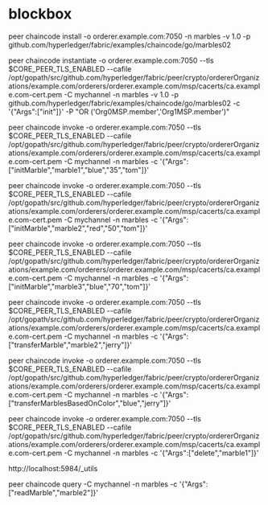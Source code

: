 # blockbox


peer chaincode install -o orderer.example.com:7050 -n marbles -v 1.0 -p
github.com/hyperledger/fabric/examples/chaincode/go/marbles02

peer chaincode instantiate -o orderer.example.com:7050 --tls $CORE_PEER_TLS_ENABLED --cafile
/opt/gopath/src/github.com/hyperledger/fabric/peer/crypto/ordererOrganizations/example.com/orderers/orderer.example.com/msp/cacerts/ca.example.com-cert.pem -C mychannel -n marbles -v 1.0 -p
github.com/hyperledger/fabric/examples/chaincode/go/marbles02 -c '{"Args":["init"]}' -P "OR
('Org0MSP.member','Org1MSP.member')"


peer chaincode invoke -o orderer.example.com:7050 --tls $CORE_PEER_TLS_ENABLED --cafile
/opt/gopath/src/github.com/hyperledger/fabric/peer/crypto/ordererOrganizations/example.com/orderers/orderer.example.com/msp/cacerts/ca.example.com-cert.pem -C mychannel -n marbles -c '{"Args":["initMarble","marble1","blue","35","tom"]}'


peer chaincode invoke -o orderer.example.com:7050 --tls $CORE_PEER_TLS_ENABLED --cafile
/opt/gopath/src/github.com/hyperledger/fabric/peer/crypto/ordererOrganizations/example.com/orderers/orderer.example.com/msp/cacerts/ca.example.com-cert.pem -C mychannel -n marbles -c '{"Args":["initMarble","marble2","red","50","tom"]}'


peer chaincode invoke -o orderer.example.com:7050 --tls $CORE_PEER_TLS_ENABLED --cafile
/opt/gopath/src/github.com/hyperledger/fabric/peer/crypto/ordererOrganizations/example.com/orderers/orderer.example.com/msp/cacerts/ca.example.com-cert.pem -C mychannel -n marbles -c '{"Args":["initMarble","marble3","blue","70","tom"]}'

peer chaincode invoke -o orderer.example.com:7050 --tls $CORE_PEER_TLS_ENABLED --cafile
/opt/gopath/src/github.com/hyperledger/fabric/peer/crypto/ordererOrganizations/example.com/orderers/orderer.example.com/msp/cacerts/ca.example.com-cert.pem -C mychannel -n marbles -c '{"Args":["transferMarble","marble2","jerry"]}'

peer chaincode invoke -o orderer.example.com:7050 --tls $CORE_PEER_TLS_ENABLED --cafile
/opt/gopath/src/github.com/hyperledger/fabric/peer/crypto/ordererOrganizations/example.com/orderers/orderer.example.com/msp/cacerts/ca.example.com-cert.pem -C mychannel -n marbles -c '{"Args":["transferMarblesBasedOnColor","blue","jerry"]}'


peer chaincode invoke -o orderer.example.com:7050 --tls $CORE_PEER_TLS_ENABLED --cafile
/opt/gopath/src/github.com/hyperledger/fabric/peer/crypto/ordererOrganizations/example.com/orderers/orderer.example.com/msp/cacerts/ca.example.com-cert.pem -C mychannel -n marbles -c '{"Args":["delete","marble1"]}'

http://localhost:5984/_utils


peer chaincode query -C mychannel -n marbles -c '{"Args":["readMarble","marble2"]}'
